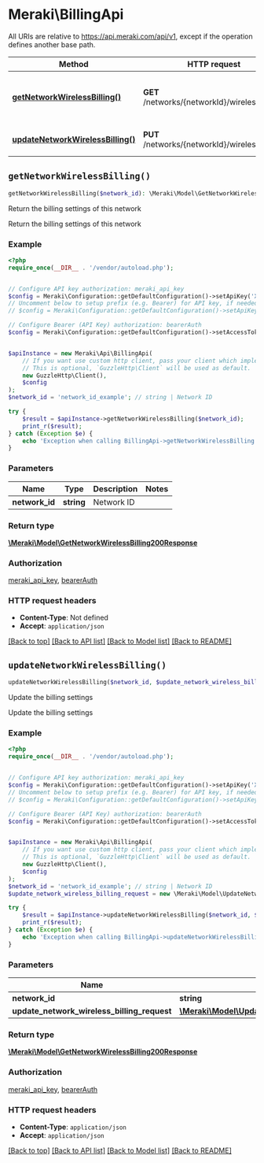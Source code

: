 # Meraki\BillingApi

All URIs are relative to https://api.meraki.com/api/v1, except if the operation defines another base path.

| Method | HTTP request | Description |
| ------------- | ------------- | ------------- |
| [**getNetworkWirelessBilling()**](BillingApi.md#getNetworkWirelessBilling) | **GET** /networks/{networkId}/wireless/billing | Return the billing settings of this network |
| [**updateNetworkWirelessBilling()**](BillingApi.md#updateNetworkWirelessBilling) | **PUT** /networks/{networkId}/wireless/billing | Update the billing settings |


## `getNetworkWirelessBilling()`

```php
getNetworkWirelessBilling($network_id): \Meraki\Model\GetNetworkWirelessBilling200Response
```

Return the billing settings of this network

Return the billing settings of this network

### Example

```php
<?php
require_once(__DIR__ . '/vendor/autoload.php');


// Configure API key authorization: meraki_api_key
$config = Meraki\Configuration::getDefaultConfiguration()->setApiKey('X-Cisco-Meraki-API-Key', 'YOUR_API_KEY');
// Uncomment below to setup prefix (e.g. Bearer) for API key, if needed
// $config = Meraki\Configuration::getDefaultConfiguration()->setApiKeyPrefix('X-Cisco-Meraki-API-Key', 'Bearer');

// Configure Bearer (API Key) authorization: bearerAuth
$config = Meraki\Configuration::getDefaultConfiguration()->setAccessToken('YOUR_ACCESS_TOKEN');


$apiInstance = new Meraki\Api\BillingApi(
    // If you want use custom http client, pass your client which implements `GuzzleHttp\ClientInterface`.
    // This is optional, `GuzzleHttp\Client` will be used as default.
    new GuzzleHttp\Client(),
    $config
);
$network_id = 'network_id_example'; // string | Network ID

try {
    $result = $apiInstance->getNetworkWirelessBilling($network_id);
    print_r($result);
} catch (Exception $e) {
    echo 'Exception when calling BillingApi->getNetworkWirelessBilling: ', $e->getMessage(), PHP_EOL;
}
```

### Parameters

| Name | Type | Description  | Notes |
| ------------- | ------------- | ------------- | ------------- |
| **network_id** | **string**| Network ID | |

### Return type

[**\Meraki\Model\GetNetworkWirelessBilling200Response**](../Model/GetNetworkWirelessBilling200Response.md)

### Authorization

[meraki_api_key](../../README.md#meraki_api_key), [bearerAuth](../../README.md#bearerAuth)

### HTTP request headers

- **Content-Type**: Not defined
- **Accept**: `application/json`

[[Back to top]](#) [[Back to API list]](../../README.md#endpoints)
[[Back to Model list]](../../README.md#models)
[[Back to README]](../../README.md)

## `updateNetworkWirelessBilling()`

```php
updateNetworkWirelessBilling($network_id, $update_network_wireless_billing_request): \Meraki\Model\GetNetworkWirelessBilling200Response
```

Update the billing settings

Update the billing settings

### Example

```php
<?php
require_once(__DIR__ . '/vendor/autoload.php');


// Configure API key authorization: meraki_api_key
$config = Meraki\Configuration::getDefaultConfiguration()->setApiKey('X-Cisco-Meraki-API-Key', 'YOUR_API_KEY');
// Uncomment below to setup prefix (e.g. Bearer) for API key, if needed
// $config = Meraki\Configuration::getDefaultConfiguration()->setApiKeyPrefix('X-Cisco-Meraki-API-Key', 'Bearer');

// Configure Bearer (API Key) authorization: bearerAuth
$config = Meraki\Configuration::getDefaultConfiguration()->setAccessToken('YOUR_ACCESS_TOKEN');


$apiInstance = new Meraki\Api\BillingApi(
    // If you want use custom http client, pass your client which implements `GuzzleHttp\ClientInterface`.
    // This is optional, `GuzzleHttp\Client` will be used as default.
    new GuzzleHttp\Client(),
    $config
);
$network_id = 'network_id_example'; // string | Network ID
$update_network_wireless_billing_request = new \Meraki\Model\UpdateNetworkWirelessBillingRequest(); // \Meraki\Model\UpdateNetworkWirelessBillingRequest

try {
    $result = $apiInstance->updateNetworkWirelessBilling($network_id, $update_network_wireless_billing_request);
    print_r($result);
} catch (Exception $e) {
    echo 'Exception when calling BillingApi->updateNetworkWirelessBilling: ', $e->getMessage(), PHP_EOL;
}
```

### Parameters

| Name | Type | Description  | Notes |
| ------------- | ------------- | ------------- | ------------- |
| **network_id** | **string**| Network ID | |
| **update_network_wireless_billing_request** | [**\Meraki\Model\UpdateNetworkWirelessBillingRequest**](../Model/UpdateNetworkWirelessBillingRequest.md)|  | [optional] |

### Return type

[**\Meraki\Model\GetNetworkWirelessBilling200Response**](../Model/GetNetworkWirelessBilling200Response.md)

### Authorization

[meraki_api_key](../../README.md#meraki_api_key), [bearerAuth](../../README.md#bearerAuth)

### HTTP request headers

- **Content-Type**: `application/json`
- **Accept**: `application/json`

[[Back to top]](#) [[Back to API list]](../../README.md#endpoints)
[[Back to Model list]](../../README.md#models)
[[Back to README]](../../README.md)
